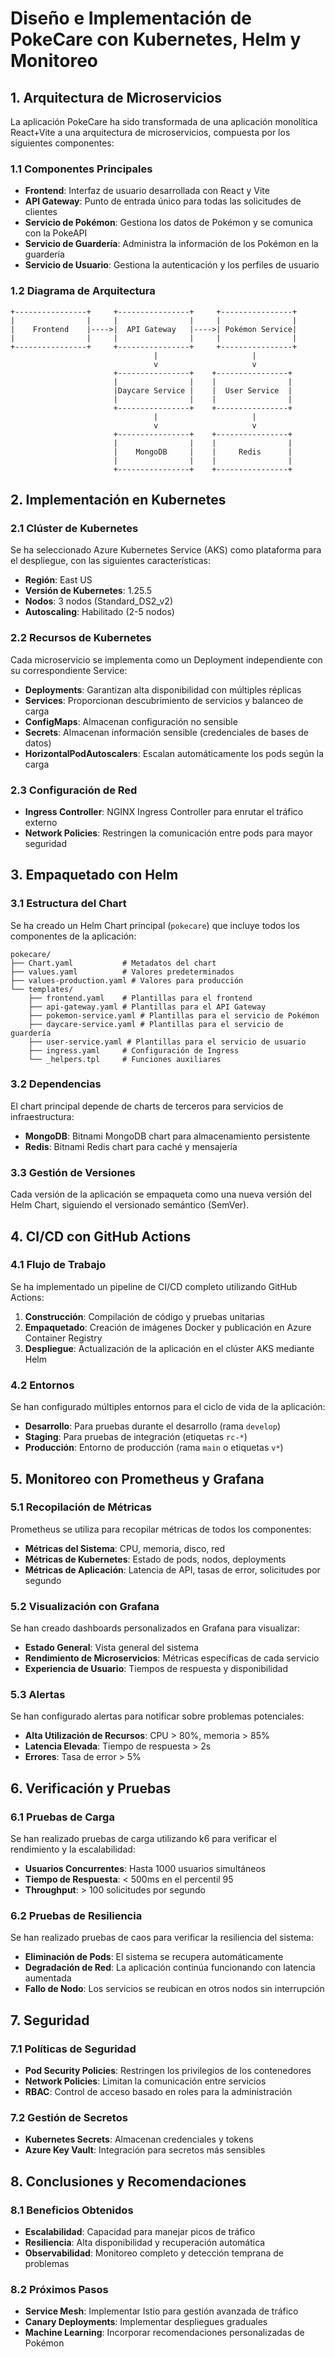 # Diseño e Implementación de PokeCare con Kubernetes, Helm y Monitoreo

## 1. Arquitectura de Microservicios

La aplicación PokeCare ha sido transformada de una aplicación monolítica React+Vite a una arquitectura de microservicios, compuesta por los siguientes componentes:

### 1.1 Componentes Principales

- **Frontend**: Interfaz de usuario desarrollada con React y Vite
- **API Gateway**: Punto de entrada único para todas las solicitudes de clientes
- **Servicio de Pokémon**: Gestiona los datos de Pokémon y se comunica con la PokeAPI
- **Servicio de Guardería**: Administra la información de los Pokémon en la guardería
- **Servicio de Usuario**: Gestiona la autenticación y los perfiles de usuario

### 1.2 Diagrama de Arquitectura

```
+----------------+     +----------------+     +----------------+
|                |     |                |     |                |
|    Frontend    |---->|  API Gateway   |---->| Pokémon Service|
|                |     |                |     |                |
+----------------+     +----------------+     +----------------+
                                |                     |
                                v                     v
                       +----------------+    +----------------+
                       |                |    |                |
                       |Daycare Service |    |  User Service  |
                       |                |    |                |
                       +----------------+    +----------------+
                                |                     |
                                v                     v
                       +----------------+    +----------------+
                       |                |    |                |
                       |    MongoDB     |    |     Redis      |
                       |                |    |                |
                       +----------------+    +----------------+
```

## 2. Implementación en Kubernetes

### 2.1 Clúster de Kubernetes

Se ha seleccionado Azure Kubernetes Service (AKS) como plataforma para el despliegue, con las siguientes características:

- **Región**: East US
- **Versión de Kubernetes**: 1.25.5
- **Nodos**: 3 nodos (Standard_DS2_v2)
- **Autoscaling**: Habilitado (2-5 nodos)

### 2.2 Recursos de Kubernetes

Cada microservicio se implementa como un Deployment independiente con su correspondiente Service:

- **Deployments**: Garantizan alta disponibilidad con múltiples réplicas
- **Services**: Proporcionan descubrimiento de servicios y balanceo de carga
- **ConfigMaps**: Almacenan configuración no sensible
- **Secrets**: Almacenan información sensible (credenciales de bases de datos)
- **HorizontalPodAutoscalers**: Escalan automáticamente los pods según la carga

### 2.3 Configuración de Red

- **Ingress Controller**: NGINX Ingress Controller para enrutar el tráfico externo
- **Network Policies**: Restringen la comunicación entre pods para mayor seguridad

## 3. Empaquetado con Helm

### 3.1 Estructura del Chart

Se ha creado un Helm Chart principal (`pokecare`) que incluye todos los componentes de la aplicación:

```
pokecare/
├── Chart.yaml           # Metadatos del chart
├── values.yaml          # Valores predeterminados
├── values-production.yaml # Valores para producción
└── templates/
    ├── frontend.yaml    # Plantillas para el frontend
    ├── api-gateway.yaml # Plantillas para el API Gateway
    ├── pokemon-service.yaml # Plantillas para el servicio de Pokémon
    ├── daycare-service.yaml # Plantillas para el servicio de guardería
    ├── user-service.yaml # Plantillas para el servicio de usuario
    ├── ingress.yaml     # Configuración de Ingress
    └── _helpers.tpl     # Funciones auxiliares
```

### 3.2 Dependencias

El chart principal depende de charts de terceros para servicios de infraestructura:

- **MongoDB**: Bitnami MongoDB chart para almacenamiento persistente
- **Redis**: Bitnami Redis chart para caché y mensajería

### 3.3 Gestión de Versiones

Cada versión de la aplicación se empaqueta como una nueva versión del Helm Chart, siguiendo el versionado semántico (SemVer).

## 4. CI/CD con GitHub Actions

### 4.1 Flujo de Trabajo

Se ha implementado un pipeline de CI/CD completo utilizando GitHub Actions:

1. **Construcción**: Compilación de código y pruebas unitarias
2. **Empaquetado**: Creación de imágenes Docker y publicación en Azure Container Registry
3. **Despliegue**: Actualización de la aplicación en el clúster AKS mediante Helm

### 4.2 Entornos

Se han configurado múltiples entornos para el ciclo de vida de la aplicación:

- **Desarrollo**: Para pruebas durante el desarrollo (rama `develop`)
- **Staging**: Para pruebas de integración (etiquetas `rc-*`)
- **Producción**: Entorno de producción (rama `main` o etiquetas `v*`)

## 5. Monitoreo con Prometheus y Grafana

### 5.1 Recopilación de Métricas

Prometheus se utiliza para recopilar métricas de todos los componentes:

- **Métricas del Sistema**: CPU, memoria, disco, red
- **Métricas de Kubernetes**: Estado de pods, nodos, deployments
- **Métricas de Aplicación**: Latencia de API, tasas de error, solicitudes por segundo

### 5.2 Visualización con Grafana

Se han creado dashboards personalizados en Grafana para visualizar:

- **Estado General**: Vista general del sistema
- **Rendimiento de Microservicios**: Métricas específicas de cada servicio
- **Experiencia de Usuario**: Tiempos de respuesta y disponibilidad

### 5.3 Alertas

Se han configurado alertas para notificar sobre problemas potenciales:

- **Alta Utilización de Recursos**: CPU > 80%, memoria > 85%
- **Latencia Elevada**: Tiempo de respuesta > 2s
- **Errores**: Tasa de error > 5%

## 6. Verificación y Pruebas

### 6.1 Pruebas de Carga

Se han realizado pruebas de carga utilizando k6 para verificar el rendimiento y la escalabilidad:

- **Usuarios Concurrentes**: Hasta 1000 usuarios simultáneos
- **Tiempo de Respuesta**: < 500ms en el percentil 95
- **Throughput**: > 100 solicitudes por segundo

### 6.2 Pruebas de Resiliencia

Se han realizado pruebas de caos para verificar la resiliencia del sistema:

- **Eliminación de Pods**: El sistema se recupera automáticamente
- **Degradación de Red**: La aplicación continúa funcionando con latencia aumentada
- **Fallo de Nodo**: Los servicios se reubican en otros nodos sin interrupción

## 7. Seguridad

### 7.1 Políticas de Seguridad

- **Pod Security Policies**: Restringen los privilegios de los contenedores
- **Network Policies**: Limitan la comunicación entre servicios
- **RBAC**: Control de acceso basado en roles para la administración

### 7.2 Gestión de Secretos

- **Kubernetes Secrets**: Almacenan credenciales y tokens
- **Azure Key Vault**: Integración para secretos más sensibles

## 8. Conclusiones y Recomendaciones

### 8.1 Beneficios Obtenidos

- **Escalabilidad**: Capacidad para manejar picos de tráfico
- **Resiliencia**: Alta disponibilidad y recuperación automática
- **Observabilidad**: Monitoreo completo y detección temprana de problemas

### 8.2 Próximos Pasos

- **Service Mesh**: Implementar Istio para gestión avanzada de tráfico
- **Canary Deployments**: Implementar despliegues graduales
- **Machine Learning**: Incorporar recomendaciones personalizadas de Pokémon